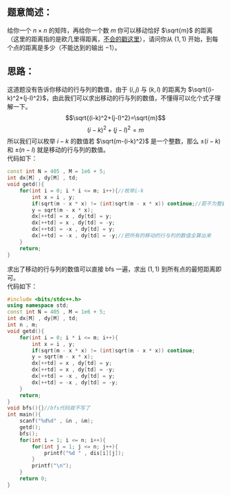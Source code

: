 ## 题意简述：
给你一个 $n\times n$ 的矩阵，再给你一个数 $m$ 你可以移动恰好 $\sqrt{m}$ 的距离（这里的距离指的是欧几里得距离，[不会的戳这里](https://blog.nowcoder.net/n/d3761629c51649e897e7d3ff2a72763d)），请问你从 $(1,1)$ 开始，到每个点的距离是多少（不能达到的输出 $-1$）。

## 思路：
这道题没有告诉你移动的行与列的数值，由于 $(i,j)$ 与 $(k,l)$ 的距离为 $\sqrt{(i-k)^2+(j-l)^2}$，由此我们可以求出移动的行与列的数值，不懂得可以化个式子理解一下。
$$\sqrt{(i-k)^2+(j-l)^2}=\sqrt{m}$$
$$(i-k)^2+(j-l)^2=m$$
所以我们可以枚举 $i-k$ 的数值若 $\sqrt{m-(i-k)^2}$ 是一个整数，那么 $\pm{(i-k)}$ 和 $\pm{(n-l)}$ 就是移动的行与列的数值。  
代码如下：
```cpp
const int N = 405 , M = 1e6 + 5;
int dx[M] , dy[M] , td;
void getd(){
	for(int i = 0; i * i <= m; i++){//枚举i-k
		int x = i , y;
		if(sqrt(m - x * x) != (int)sqrt(m - x * x)) continue;//若不为整数跳过
		y = sqrt(m - x * x);
		dx[++td] = x , dy[td] = y;
		dx[++td] = x , dy[td] = -y;
		dx[++td] = -x , dy[td] = y;
		dx[++td] = -x , dy[td] = -y;//把所有的移动的行与列的数值全算出来
	}
	return;
}
```
求出了移动的行与列的数值可以直接 bfs 一遍，求出 $(1,1)$ 到所有点的最短距离即可。  
代码如下：
```cpp
#include <bits/stdc++.h>
using namespace std;
const int N = 405 , M = 1e6 + 5;
int dx[M] , dy[M] , td;
int n , m;
void getd(){
	for(int i = 0; i * i <= m; i++){
		int x = i , y;
		if(sqrt(m - x * x) != (int)sqrt(m - x * x)) continue;
		y = sqrt(m - x * x);
		dx[++td] = x , dy[td] = y;
		dx[++td] = x , dy[td] = -y;
		dx[++td] = -x , dy[td] = y;
		dx[++td] = -x , dy[td] = -y;
	}
	return;
}
void bfs(){}//bfs代码就不写了
int main(){
	scanf("%d%d" , &n , &m);
	getd();
	bfs();
	for(int i = 1; i <= n; i++){
		for(int j = 1; j <= n; j++){
			printf("%d " , dis[i][j]);
		}
		printf("\n");
	}
	return 0;
}
```